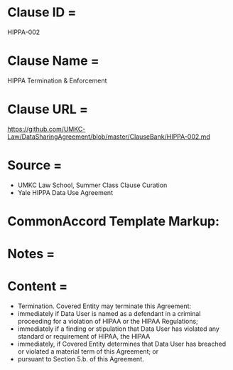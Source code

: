 # Clause ID = 
HIPPA-002

# Clause Name = 
HIPPA Termination & Enforcement 
# Clause URL = 
https://github.com/UMKC-Law/DataSharingAgreement/blob/master/ClauseBank/HIPPA-002.md
# Source = 
* UMKC Law School, Summer Class Clause Curation
* Yale HIPPA Data Use Agreement
# CommonAccord Template Markup:   

# Notes = 

# Content = 

* 	Termination. Covered Entity may terminate this Agreement:
  * immediately if Data User is named as a defendant in a criminal proceeding for a violation of HIPAA or the HIPAA Regulations;
  * immediately if a finding or stipulation that Data User has violated any standard or requirement of HIPAA, the HIPAA 
  * immediately, if Covered Entity determines that Data User has breached or violated a material term of this Agreement; or 
  *	pursuant to Section 5.b. of this Agreement. 
